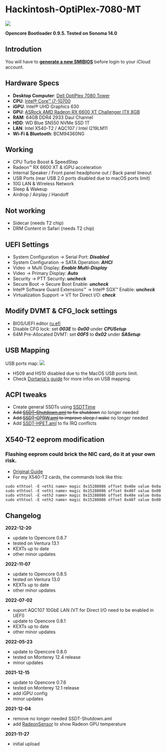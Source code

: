 # Hackintosh-OptiPlex-7080-MT

![](https://raw.githubusercontent.com/webleon/Hackintosh-OptiPlex-7080-MT/main/images/iShot2023-09.png)

**Opencore Bootloader 0.9.5. Tested on Sonoma 14.0**



## Introdution
You will have to [**generate a new SMIBIOS**](https://github.com/corpnewt/GenSMBIOS) before login to your iCloud account.



## Hardware Specs
* **Desktop Computer**: [Dell OptiPlex 7080 Tower](https://www.dell.com/en-us/work/shop/desktops-all-in-one-pcs/optiplex-7080-tower-and-small-form-factor/spd/optiplex-7080-desktop) 
* **CPU**:  [Intel® Core™ i7-10700](https://ark.intel.com/content/www/us/en/ark/products/199316/intel-core-i710700-processor-16m-cache-up-to-4-80-ghz.html)
* **iGPU**: Intel® UHD Graphics 630
* **GPU**: [ASRock AMD Radeon RX 6600 XT Challenger ITX 8GB](https://www.asrock.com/Graphics-Card/AMD/Radeon%20RX%206600%20XT%20Challenger%20ITX%208GB/)
* **RAM**: 64GB DDR4 2933 Daul Channel
* **HDD**: WD Blue SN550 NVMe SSD 1T
* **LAN**: Intel X540-T2 / AQC107 / Intel I219LM11
* **Wi-Fi & Bluetooth**: BCM94360NG



## Working
* CPU Turbo Boost & SpeedStep
* Radeon™ RX 6600 XT & iGPU acceleration
* Internal Speaker / Front panel headphone out / Back panel lineout
* USB Ports (rear USB 2.0 ports disabled due to macOS ports limit)
* 10G LAN & Wireless Network
* Sleep & Wakeup
* Airdrop / Airplay /  Handoff

## Not working
* Sidecar (needs T2 chip)
* DRM Content in Safari (needs T2 chip)



## UEFI Settings
* System Configuration → Serial Port: ***Disabled***
* System Configuration → SATA Operation: ***AHCI***
* Video → Multi Display: ***Enable Multi-Display***
* Video → Primary Display: ***Auto***
* Security → PTT Security: ***uncheck***
* Secure Boot → Secure Boot Enable: ***uncheck***
* Intel® Software Guard Extensions™ → Intel® SGX™ Enable: ***uncheck***
* Virtualization Support → VT for Direct I/O: ***check***



## Modify DVMT & CFG_lock settings
* BIOS/UEFI editor [ru.efi](https://github.com/JamesAmiTw/ru-uefi)
* Disable CFG lock: 
set ***003E*** to ***0x00*** under ***CPUSetup***
* 64M Pre-Allocated DVMT: 
set ***00F5*** to ***0x02*** under ***SASetup***



## USB Mapping
USB ports map:
![](https://raw.githubusercontent.com/webleon/Hackintosh-OptiPlex-7080-MT/main/images/Dell_OptiPlex_7080_MT.png)

* HS09 and HS10 disabled due to the MacOS USB ports limit.
* Check [Dortania's guide](https://dortania.github.io/OpenCore-Post-Install/usb/manual/manual.html) for more infos on USB mapping.


## ACPI tweaks
* Create general SSDTs using [SSDTTime](https://dortania.github.io/Getting-Started-With-ACPI/ssdt-methods/ssdt-easy.html#running-ssdttime) 
* ~~Add [SSDT-Shutdown.aml](https://dortania.github.io/OpenCore-Post-Install/usb/misc/shutdown.html) to fix shutdown~~ no longer needed
* ~~Add [SSDT-GPRW.aml](https://dortania.github.io/OpenCore-Post-Install/usb/misc/instant-wake.html) to improve sleep / wake~~ no longer needed
* Add [SSDT-HPET.aml](https://dortania.github.io/Getting-Started-With-ACPI/Universal/irq.html) to fix IRQ conflicts



## X540-T2 eeprom modification
### Flashing eeprom could brick the NIC card, do it at your own risk.
* [Original Guide](https://forums.macrumors.com/threads/modify-retail-intel-10gbe-nics-to-use-small-tree-macos-drivers.1968456/)
* For my X540-T2 cards, the commands look like this:
```
sudo ethtool -E <eth1 name> magic 0x15288086 offset 0x48e value 0x0a
sudo ethtool -E <eth1 name> magic 0x15288086 offset 0x48f value 0x00
sudo ethtool -E <eth2 name> magic 0x15288086 offset 0x48e value 0x0a
sudo ethtool -E <eth2 name> magic 0x15288086 offset 0x48f value 0x00
```



## Changelog

**2022-12-20**
* update to Opencore 0.8.7
* tested on Ventura 13.1
* KEXTs up to date
* other minor updates

**2022-11-07**
* update to Opencore 0.8.5
* tested on Ventura 13.0
* KEXTs up to date
* other minor updates

**2022-07-02**
* suport AQC107 10GbE LAN (VT for Direct I/O need to be enabled in UEFI)
* update to Opencore 0.8.1
* KEXTs up to date
* other minor updates

**2022-05-23**
* update to Opencore 0.8.0
* tested on Monterey 12.4 release
* minor updates

**2021-12-15**
* update to Opencore 0.7.6
* tested on Monterey 12.1 release
* add iGPU config
* minor updates

**2021-12-04**
* remove no longer needed SSDT-Shutdown.aml 
* add [RadeonSensor](https://github.com/aluveitie/RadeonSensor) to show Radeon GPU temperature

**2021-11-27**
* initial upload

